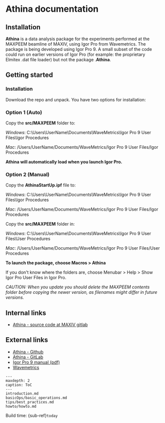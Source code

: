 # Athina documentation
## Installation

**Athina** is a data analysis package for the experiments performed at the MAXPEEM beamline of MAXIV, using Igor Pro from Wavemetrics. 
The package is being developed using Igor Pro 9. A small subset of the code could run on earlier versions of Igor Pro (for example: the proprietary Elmitex .dat file loader) but not the package .**Athina**.

## Getting started

### Installation

Download the repo and unpack. You have two options for installation:

### Option 1 (Auto)

Copy the **src/MAXPEEM** folder to:

*Windows*:
C:\Users\UserName\Documents\WaveMetrics\Igor Pro 9 User Files\Igor Procedures

*Mac*:
/Users/UserName/Documents/WaveMetrics/Igor Pro 9 User Files/Igor Procedures

**Athina will automatically load when you launch Igor Pro.**

### Option 2 (Manual)

Copy the **AthinaStartUp.ipf** file to:

*Windows*:
C:\Users\UserName\Documents\WaveMetrics\Igor Pro 9 User Files\Igor Procedures

*Mac*:
/Users/UserName/Documents/WaveMetrics/Igor Pro 9 User Files/Igor Procedures

Copy the **src/MAXPEEM** folder in:

*Windows*:
C:\Users\UserName\Documents\WaveMetrics\Igor Pro 9 User Files\User Procedures

*Mac*:
/Users/UserName/Documents/WaveMetrics/Igor Pro 9 User Files/User Procedures

**To launch the package, choose Macros > Athina**

If you don't know where the folders are, choose Menubar > Help > Show Igor Pro User Files in Igor Pro.

_CAUTION: When you update you should delete the _MAXPEEM_ contents folder before copying the newer version, as filenames might differ in future versions._


## Internal links

* [Athina - source code at MAXIV gitlab](http://kits-maxiv.gitlab-pages.maxiv.lu.se/cfg-maxiv-ansible-galaxy/)

## External links

* [Athina - Github](https://github.com/evangelosgolias/athina)
* [Athina - GitLab](https://gitlab.com/evangelosgolias/athina)
* [Igor Pro 9 manual (pdf)](http://www.wavemetrics.net/doc/IgorMan.pdf)
* [Wavemetrics](https://www.wavemetrics.com)

```{toctree}
---
maxdepth: 2
caption: ToC
---
introduction.md
basicOps/basic_operations.md
tips/best_practices.md
howto/howto.md
```

Build time: {sub-ref}`today`